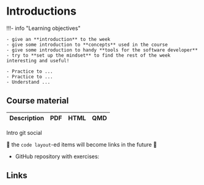 # Introductions

!!!- info "Learning objectives"

    - give an **introduction** to the week
    - give some introduction to **concepts** used in the course
    - give some introduction to handy **tools for the software developer**
    - try to **set up the mindset** to find the rest of the week interesting and useful!

    - Practice to ...
    - Practice to ...
    - Understand ...


## Course material

<!-- markdownlint-disable MD013 --><!-- Tables cannot be split up over lines, hence will break 80 characters per line -->

Description                                                 |PDF                              |HTML                              |QMD
------------------------------------------------------------|---------------------------------|----------------------------------|------------------------------------
Intro
git
social

<!-- markdownlint-enable MD013 -->

:construction: the `code layout`-ed items will become links in the future :construction:

* GitHub repository with exercises:

## Links

